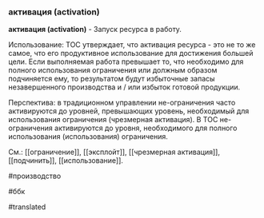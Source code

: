 ### активация (activation)

**активация (activation)** - Запуск ресурса в работу.

Использование: TOC утверждает, что активация ресурса - это не то же самое, что его продуктивное использование для достижения большей цели. Если выполняемая работа превышает то, что необходимо для полного использования ограничения или должным образом подчиняется ему, то результатом будут избыточные запасы незавершенного производства и / или избыток готовой продукции.

Перспектива: в традиционном управлении не-ограничения часто активируются до уровней, превышающих уровень, необходимый для использования ограничения (чрезмерная активация). В TOC не-ограничения активируются до уровня, необходимого для полного использования (использования) ограничения.

См.: [[ограничение]], [[эксплойт]], [[чрезмерная активация]], [[подчинить]], [[использование]].

#производство

#ббк

#translated
